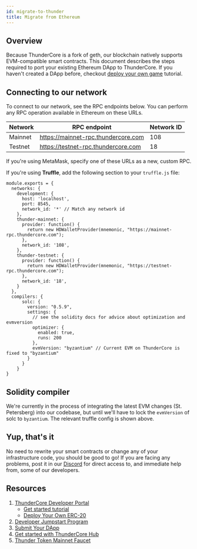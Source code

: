 ```yaml
---
id: migrate-to-thunder
title: Migrate from Ethereum
---
```


## Overview

Because ThunderCore is a fork of geth, our blockchain natively supports EVM-compatible smart contracts. This document describes the steps required to port your existing Ethereum DApp to ThunderCore. If you haven't created a DApp before, checkout [deploy your own game](deploy-your-own-game.md) tutorial.

## Connecting to our network

To connect to our network, see the RPC endpoints below. You can perform any RPC operation available in Ethereum on these URLs.

Network|RPC endpoint                       |Network ID
-------|-----------------------------------|----------
Mainnet|https://mainnet-rpc.thundercore.com|108
Testnet|https://testnet-rpc.thundercore.com|18

If you're using MetaMask, specify one of these URLs as a new, custom RPC.

If you're using **Truffle**, add the following section to your `truffle.js` file:

```
module.exports = {
  networks: {
    development: {
      host: 'localhost',
      port: 8545,
      network_id: '*' // Match any network id
    },
    thunder-mainnet: {
      provider: function() {
    	return new HDWalletProvider(mnemonic, "https://mainnet-rpc.thundercore.com");
      },
      network_id: '108',
    },
    thunder-testnet: {
      provider: function() {
    	return new HDWalletProvider(mnemonic, "https://testnet-rpc.thundercore.com");
      },
      network_id: '18',
    }
  },
  compilers: {
      solc: {
        version: "0.5.9",
        settings: {
          // see the solidity docs for advice about optimization and evmversion
          optimizer: {
            enabled: true,
            runs: 200
          },
          evmVersion: "byzantium" // Current EVM on ThunderCore is fixed to "byzantium"
        }
      }
    }
}
```

## Solidity compiler

We're currently in the process of integrating the latest EVM changes (St. Petersberg) into our codebase, but until we'll have to lock the `evmVersion` of solc to `byzantium`. The relevant truffle config is shown above.

## Yup, that's it

No need to rewrite your smart contracts or change any of your infrastructure code, you should be good to go! If you are facing any problems, post it in our [Discord](https://discordapp.com/invite/5EbxXfw) for direct access to, and immediate help from, some of our developers.


## Resources

1. [ThunderCore Developer Portal](https://developers.thundercore.com/) 
    * [Get started tutorial](deploy-your-own-game.md)
    * [Deploy Your Own ERC-20](erc20-smart-contract.md)
2. [Developer Jumpstart Program](https://form.typeform.com/to/PhvuMI7o?utm_source=dev_portal&utm_medium=migrate_from_ethereum&utm_campaign=dev_jumpstart)
3. [Submit Your DApp](https://dapps.thundercore.com/submit)
4. [Get started with ThunderCore Hub](get-wallet.md)
5. [Thunder Token Mainnet Faucet](https://faucet.thundercore.com/)
